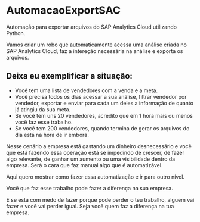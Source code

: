 # AutomacaoExportSAC

Automação para exportar arquivos do SAP Analytics Cloud utilizando Python.

Vamos criar um robo que automaticamente acessa uma análise criada no SAP Analytics Cloud, faz a intereção necessária na análise e exporta os arquivos.

## Deixa eu exemplificar a situação:
- Você tem uma lista de vendedores com a venda e a meta.
- Você precisa todos os dias acessar a sua análise, filtrar vendedor por vendedor, exportar e enviar para cada um deles a informação de quanto já atingiu da sua meta.
- Se você tem uns 20 vendedores, acredito que em 1 hora mais ou menos você faz esse trabalho.
- Se você tem 200 vendedores, quando termina de gerar os arquivos do dia está na hora de ir embora.

Nesse cenário a empresa está gastando um dinheiro desnecessário e você que está fazendo essa operação está se impedindo de crescer, de fazer algo relevante, de ganhar um aumento ou uma visibilidade dentro da empresa.
Será o cara que faz manual algo que é automatizável.

Aqui quero mostrar como fazer essa automatização e ir para outro nível.

Você que faz esse trabalho pode fazer a diferença na sua empresa.

E se está com medo de fazer porque pode perder o teu trabalho, alguem vai fazer e você vai perder igual.
Seja você quem faz a diferença na tua empresa.
